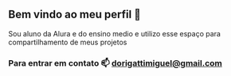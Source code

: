 ## Bem vindo ao meu perfil 💚

Sou aluno da Alura e do ensino medio e utilizo esse espaço para compartilhamento de meus projetos
### Para entrar em contato 📫 dorigattimiguel@gmail.com

